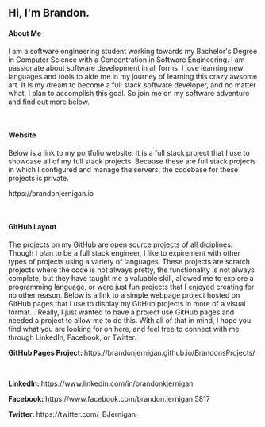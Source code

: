 <h2>Hi, I'm Brandon.</h2>
<h4>About Me</h4>
<p>I am a software engineering student working towards my Bachelor's Degree in Computer Science with a Concentration in Software Engineering. I am passionate about software development in all forms. I love learning new languages and tools to aide me in my journey of learning this crazy awsome art. It is my dream to become a full stack software developer, and no matter what, I plan to accomplish this goal. So join me on my software adventure and find out more below.</p>
<br />
<h4>Website</h4>
<p>Below is a link to my portfolio website. It is a full stack project that I use to showcase all of my full stack projects. Because these are full stack projects in which I configured and manage the servers, the codebase for these projects is private.
<p>https://brandonjernigan.io</p>
<br />
<h4>GitHub Layout</h4>
<p>The projects on my GitHub are open source projects of all diciplines. Though I plan to be a full stack engineer, I like to expirement with other types of projects using a variety of languages. These projects are scratch projects where the code is not always pretty, the functionality is not always complete, but they have taught me a valuable skill, allowed me to explore a programming language, or were just fun projects that I enjoyed creating for no other reason. Below is a link to a simple webpage project hosted on GitHub pages that I use to display my GitHub projects in more of a visual format... Really, I just wanted to have a project use GitHub pages and needed a project to allow me to do this. With all of that in mind, I hope you find what you are looking for on here, and feel free to connect with me through LinkedIn, Facebook, or Twitter.</p>
<p><span><strong>GitHub Pages Project: </strong></span>https://brandonjernigan.github.io/BrandonsProjects/</p>
<br />
<p><span><strong>LinkedIn: </strong></span>https://www.linkedin.com/in/brandonkjernigan</p>
<p><span><strong>Facebook: </strong></span>https://www.facebook.com/brandon.jernigan.5817</p>
<p><span><strong>Twitter: </strong></span>https://twitter.com/_BJernigan_</p>
